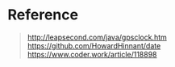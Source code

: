 # Reference

> http://leapsecond.com/java/gpsclock.htm
> https://github.com/HowardHinnant/date
> https://www.coder.work/article/118898